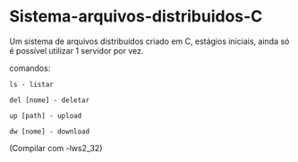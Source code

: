 # Sistema-arquivos-distribuidos-C
 Um sistema de arquivos distribuídos criado em C, estágios iniciais, ainda só é possível utilizar 1 servidor por vez.

 comandos:
 
    ls - listar

    del [nome] - deletar

    up [path] - upload

    dw [nome] - download



(Compilar com -lws2_32)
